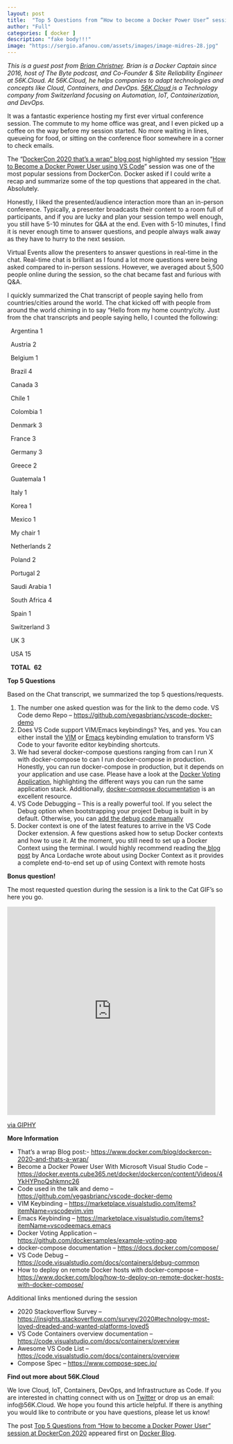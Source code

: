 ```yaml
---
layout: post
title:  "Top 5 Questions from “How to become a Docker Power User” session at DockerCon 2020"
author: "Full"
categories: [ docker ]
description: "fake body!!!"
image: "https://sergio.afanou.com/assets/images/image-midres-28.jpg"
---
```



<p><em>This is a guest post from </em><a href="https://twitter.com/idomyowntricks/"><em>Brian Christner</em></a><em>. Brian is a Docker Captain since 2016, host of The Byte podcast, and Co-Founder &amp; Site Reliability Engineer at 56K.Cloud. At 56K.Cloud, he helps companies to adapt technologies and concepts like Cloud, Containers, and DevOps. </em><a href="https://56k.cloud/"><em>56K.Cloud </em></a><em>is a Technology company from Switzerland focusing on Automation, IoT, Containerization, and DevOps.</em></p>



<p>It was a fantastic experience hosting my first ever virtual conference session. The commute to my home office was great, and I even picked up a coffee on the way before my session started. No more waiting in lines, queueing for food, or sitting on the conference floor somewhere in a corner to check emails. </p>



<p>The “<a href="https://www.docker.com/blog/dockercon-2020-and-thats-a-wrap/">DockerCon 2020 that&#8217;s a wrap” blog post</a> highlighted my session &#8220;<a href="https://www.youtube.com/watch?v=sUZxIWDUicA">How to Become a Docker Power User using VS Code</a>&#8221; session was one of the most popular sessions from DockerCon. Docker asked if I could write a recap and summarize some of the top questions that appeared in the chat. Absolutely.</p>



<p>Honestly, I liked the presented/audience interaction more than an in-person conference. Typically, a presenter broadcasts their content to a room full of participants, and if you are lucky and plan your session tempo well enough, you still have 5-10 minutes for Q&amp;A at the end. Even with 5-10 minutes, I find it is never enough time to answer questions, and people always walk away as they have to hurry to the next session.</p>



<p>Virtual Events allow the presenters to answer questions in real-time in the chat. Real-time chat is brilliant as I found a lot more questions were being asked compared to in-person sessions. However, we averaged about 5,500 people online during the session, so the chat became fast and furious with Q&amp;A.  </p>



<p>I quickly summarized the Chat transcript of people saying hello from countries/cities around the world. The chat kicked off with people from around the world chiming in to say &#8220;Hello from my home country/city. Just from the chat transcripts and people saying hello, I counted the following:</p>



<p>&nbsp;&nbsp;Argentina 1&nbsp;&nbsp;</p>



<p>&nbsp;&nbsp;Austria	 2&nbsp;&nbsp;</p>



<p>&nbsp;&nbsp;Belgium	 1&nbsp;&nbsp;</p>



<p>&nbsp;&nbsp;Brazil	 4&nbsp;&nbsp;</p>



<p>&nbsp;&nbsp;Canada	 3&nbsp;&nbsp;</p>



<p>&nbsp;&nbsp;Chile	 1&nbsp;&nbsp;</p>



<p>&nbsp;&nbsp;Colombia	 1&nbsp;&nbsp;</p>



<p>&nbsp;&nbsp;Denmark	 3&nbsp;&nbsp;</p>



<p>&nbsp;&nbsp;France	 3&nbsp;&nbsp;</p>



<p>&nbsp;&nbsp;Germany	 3&nbsp;&nbsp;</p>



<p>&nbsp;&nbsp;Greece	 2&nbsp;&nbsp;</p>



<p>&nbsp;&nbsp;Guatemala	 1&nbsp;&nbsp;</p>



<p>&nbsp;&nbsp;Italy	 	 1&nbsp;&nbsp;</p>



<p>&nbsp;&nbsp;Korea	 	 1&nbsp;&nbsp;</p>



<p>&nbsp;&nbsp;Mexico	 1&nbsp;&nbsp;</p>



<p>&nbsp;&nbsp;My chair	 1&nbsp;&nbsp;</p>



<p>&nbsp;&nbsp;Netherlands	 2&nbsp;&nbsp;</p>



<p>&nbsp;&nbsp;Poland	 2&nbsp;&nbsp;</p>



<p>&nbsp;&nbsp;Portugal	 2&nbsp;&nbsp;</p>



<p>&nbsp;&nbsp;Saudi Arabia	 1&nbsp;&nbsp;</p>



<p>&nbsp;&nbsp;South Africa	 4&nbsp;&nbsp;</p>



<p>&nbsp;&nbsp;Spain	 	 1&nbsp;&nbsp;</p>



<p>&nbsp;&nbsp;Switzerland	 3&nbsp;&nbsp;</p>



<p>&nbsp;&nbsp;UK		 3&nbsp;&nbsp;</p>



<p>&nbsp;&nbsp;USA		 15&nbsp;&nbsp;</p>



<p>  <strong>TOTAL</strong>   <strong>62</strong> </p>



<p><strong>Top 5 Questions</strong></p>



<p>Based on the Chat transcript, we summarized the top 5 questions/requests.</p>



<ol><li>The number one asked question was for the link to the demo code. VS Code demo Repo &#8211; <a href="https://github.com/vegasbrianc/vscode-docker-demo">https://github.com/vegasbrianc/vscode-docker-demo</a></li><li>Does VS Code support VIM/Emacs keybindings? Yes, and yes. You can either install the <a href="https://marketplace.visualstudio.com/items?itemName=vscodevim.vim">VIM</a> or <a href="https://marketplace.visualstudio.com/items?itemName=vscodeemacs.emacs">Emacs</a> keybinding emulation to transform VS Code to your favorite editor keybinding shortcuts.</li><li>We had several docker-compose questions ranging from can I run X with docker-compose to can I run docker-compose in production. Honestly, you can run docker-compose in production, but it depends on your application and use case. Please have a look at the <a href="https://github.com/dockersamples/example-voting-app">Docker Voting Application</a>, highlighting the different ways you can run the same application stack. Additionally, <a href="https://docs.docker.com/compose/">docker-compose documentation</a> is an excellent resource.</li><li>VS Code Debugging &#8211; This is a really powerful tool. If you select the Debug option when bootstrapping your project Debug is built in by default. Otherwise, you can <a href="https://code.visualstudio.com/docs/containers/debug-common">add the debug code manually</a>&nbsp;</li><li>Docker context is one of the latest features to arrive in the VS Code Docker extension. A few questions asked how to setup Docker contexts and how to use it. At the moment, you still need to set up a Docker Context using the terminal. I would highly recommend reading the<a href="https://www.docker.com/blog/how-to-deploy-on-remote-docker-hosts-with-docker-compose/"> blog post</a> by Anca Lordache wrote about using Docker Context as it provides a complete end-to-end set up of using Context with remote hosts</li></ol>



<p><strong>Bonus question!</strong></p>



<p>The most requested question during the session is a link to the Cat GIF’s so here you go.</p>



<iframe src="https://giphy.com/embed/JIX9t2j0ZTN9S" width="480" height="480" frameBorder="0" class="giphy-embed" allowFullScreen></iframe><p><a href="https://giphy.com/gifs/JIX9t2j0ZTN9S">via GIPHY</a></p>



<p><strong>More Information</strong></p>



<ul><li>That’s a wrap Blog post:- <a href="https://www.docker.com/blog/dockercon-2020-and-thats-a-wrap/">https://www.docker.com/blog/dockercon-2020-and-thats-a-wrap/</a></li><li>Become a Docker Power User With Microsoft Visual Studio Code &#8211; <a href="https://docker.events.cube365.net/docker/dockercon/content/Videos/4YkHYPnoQshkmnc26">https://docker.events.cube365.net/docker/dockercon/content/Videos/4YkHYPnoQshkmnc26</a>&nbsp;&nbsp;</li><li>Code used in the talk and demo &#8211; <a href="https://github.com/vegasbrianc/vscode-docker-demo">https://github.com/vegasbrianc/vscode-docker-demo</a></li><li>VIM Keybinding &#8211; <a href="https://marketplace.visualstudio.com/items?itemName=vscodevim.vim">https://marketplace.visualstudio.com/items?itemName=vscodevim.vim</a></li><li>Emacs Keybinding &#8211; <a href="https://marketplace.visualstudio.com/items?itemName=vscodeemacs.emacs">https://marketplace.visualstudio.com/items?itemName=vscodeemacs.emacs</a></li><li>Docker Voting Application &#8211; <a href="https://github.com/dockersamples/example-voting-app">https://github.com/dockersamples/example-voting-app</a></li><li>docker-compose documentation &#8211; <a href="https://docs.docker.com/compose/">https://docs.docker.com/compose/</a></li><li>VS Code Debug &#8211; <a href="https://code.visualstudio.com/docs/containers/debug-common">https://code.visualstudio.com/docs/containers/debug-common</a></li><li>How to deploy on remote Docker hosts with docker-compose &#8211; <a href="https://www.docker.com/blog/how-to-deploy-on-remote-docker-hosts-with-docker-compose/">https://www.docker.com/blog/how-to-deploy-on-remote-docker-hosts-with-docker-compose/</a></li></ul>



<p>Additional links mentioned during the session</p>



<ul><li>2020 Stackoverflow Survey &#8211; <a href="https://insights.stackoverflow.com/survey/2020#technology-most-loved-dreaded-and-wanted-platforms-loved5">https://insights.stackoverflow.com/survey/2020#technology-most-loved-dreaded-and-wanted-platforms-loved5</a></li><li>VS Code Containers overview documentation &#8211; <a href="https://code.visualstudio.com/docs/containers/overview">https://code.visualstudio.com/docs/containers/overview</a></li><li>Awesome VS Code List &#8211; <a href="https://code.visualstudio.com/docs/containers/overview">https://code.visualstudio.com/docs/containers/overview</a></li><li>Compose Spec &#8211; <a href="https://www.compose-spec.io/">https://www.compose-spec.io/</a></li></ul>



<p><strong>Find out more about 56K.Cloud</strong></p>



<p>We love Cloud, IoT, Containers, DevOps, and Infrastructure as Code. If you are interested in chatting connect with us on <a href="https://twitter.com/56kcloud">Twitter</a> or drop us an email: info@56K.Cloud. We hope you found this article helpful. If there is anything you would like to contribute or you have questions, please let us know!<br></p>
<p>The post <a rel="nofollow" href="https://www.docker.com/blog/top-5-questions-from-how-to-become-a-docker-power-user-session-at-dockercon-2020/">Top 5 Questions from “How to become a Docker Power User” session at DockerCon 2020</a> appeared first on <a rel="nofollow" href="https://www.docker.com/blog">Docker Blog</a>.</p>